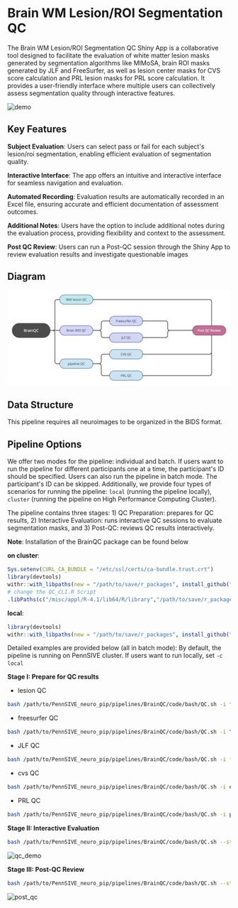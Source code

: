 # Brain WM Lesion/ROI Segmentation QC

The Brain WM Lesion/ROI Segmentation QC Shiny App is a collaborative tool designed to facilitate the evaluation of white matter lesion masks generated by segmentation algorithms like MIMoSA, brain ROI masks generated by JLF and FreeSurfer, as well as lesion center masks for CVS score calculation and PRL lesion masks for PRL score calculation. It provides a user-friendly interface where multiple users can collectively assess segmentation quality through interactive features.

![demo](/pipelines/BrainQC/figure/WM%20Lesion%20QC.gif)

## Key Features
**Subject Evaluation**: Users can select pass or fail for each subject's lesion/roi segmentation, enabling efficient evaluation of segmentation quality.

**Interactive Interface**: The app offers an intuitive and interactive interface for seamless navigation and evaluation.

**Automated Recording**: Evaluation results are automatically recorded in an Excel file, ensuring accurate and efficient documentation of assessment outcomes.

**Additional Notes**: Users have the option to include additional notes during the evaluation process, providing flexibility and context to the assessment.

**Post QC Review**: Users can run a Post-QC session through the Shiny App to review evaluation results and investigate questionable images

## Diagram
![BrainQC Workflow](/pipelines/BrainQC/figure/brainqc.png)

## Data Structure

This pipeline requires all neuroimages to be organized in the BIDS format.

## Pipeline Options
We offer two modes for the pipeline: individual and batch. If users want to run the pipeline for different participants one at a time, the participant's ID should be specified. Users can also run the pipeline in batch mode. The participant's ID can be skipped. Additionally, we provide four types of scenarios for running the pipeline: `local` (running the pipeline locally), `cluster` (running the pipeline on High Performance Computing Cluster).

The pipeline contains three stages: 1) QC Preparation: prepares for QC results, 2) Interactive Evaluation: runs interactive QC sessions to evaluate segmentation masks, and 3) Post-QC: reviews QC results interactively.

**Note**: Installation of the BrainQC package can be found below

**on cluster**: 
```r
Sys.setenv(CURL_CA_BUNDLE = "/etc/ssl/certs/ca-bundle.trust.crt")
library(devtools)
withr::with_libpaths(new = "/path/to/save/r_packages", install_github("Zheng206/BrainQC"))
# change the QC_CLI.R Script
.libPaths(c("/misc/appl/R-4.1/lib64/R/library","/path/to/save/r_packages")) 
```

**local**: 
```r
library(devtools)
withr::with_libpaths(new = "/path/to/save/r_packages", install_github("Zheng206/BrainQC"))
```

Detailed examples are provided below (all in batch mode): By default, the pipeline is running on PennSIVE cluster. If users want to run locally, set `-c local`


**Stage I: Prepare for QC results**
-   lesion QC
```bash
bash /path/to/PennSIVE_neuro_pip/pipelines/BrainQC/code/bash/QC.sh -i flair_n4_brain.nii.gz --seg mimosa_mask.nii.gz -t lesion --toolpath /path/to/PennSIVE_neuro_pip 
```

-   freesurfer QC
```bash
bash /path/to/PennSIVE_neuro_pip/pipelines/BrainQC/code/bash/QC.sh -i ^brain.mgz --seg ^aseg.mgz -t freesurfer --defaultseg choroid-plexus --toolpath /path/to/PennSIVE_neuro_pip 
```

-   JLF QC
```bash
bash /path/to/PennSIVE_neuro_pip/pipelines/BrainQC/code/bash/QC.sh -i *T1w_brain.nii.gz --seg fused_WMGM_seg.nii.gz -t JLF --toolpath /path/to/PennSIVE_neuro_pip 
```

-   cvs QC
```bash
bash /path/to/PennSIVE_neuro_pip/pipelines/BrainQC/code/bash/QC.sh -i epi_n4_brain.nii.gz --seg les_reg_epi.nii.gz -t cvs --toolpath /path/to/PennSIVE_neuro_pip 
```

-   PRL QC
```bash
bash /path/to/PennSIVE_neuro_pip/pipelines/BrainQC/code/bash/QC.sh -i phase_n4_brain.nii.gz --seg lesions_reg_epi_labeled.nii.gz -t PRL --toolpath /path/to/PennSIVE_neuro_pip 
```

**Stage II: Interactive Evaluation**

```bash
bash /path/to/PennSIVE_neuro_pip/pipelines/BrainQC/code/bash/QC.sh --step qc -t lesion
```

![qc_demo](/pipelines/BrainQC/figure/qc_demo.gif)

**Stage III: Post-QC Review**

```bash
bash /path/to/PennSIVE_neuro_pip/pipelines/BrainQC/code/bash/QC.sh --step post 
```
![post_qc](/pipelines/BrainQC/figure/post_qc.gif)
